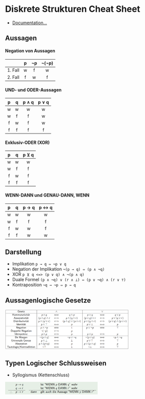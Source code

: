 # Diskrete Strukturen Cheat Sheet

* [Documentation...](https://moodle.jku.at/jku/pluginfile.php/7966747/mod_resource/content/8/DiskreteStrukturen_1.pdf)

## Aussagen

#### Negation von Aussagen

|          | p  | ¬p | ¬(¬p)|
|:--------:|:--:|:--:|:----:|
| 1. Fall  | w  | f  | w    |
| 2. Fall  | f  | w  | f    |

#### UND- und ODER-Aussagen

| p  	| q  	| p ∧ q | p ∨ q |
|:-----:|:-----:|:-----:|:-----:|
| w  	| w  	| w  	| w  	|
| w  	| f  	| f  	| w  	|
| f  	| w  	| f  	| w  	|
| f  	| f  	| f  	| f  	|

#### Exklusiv-ODER (XOR)

| p  | q  | p ⊻ q |
|:--:|:--:|:-----:|
| w  | w  | w     |
| w  | f  | f     |
| f  | w  | f     |
| f  | f  | f     |

#### WENN-DANN und GENAU-DANN, WENN

| p  	| q  	| p → q | p ↔ q |
|:-----:|:-----:|:-----:|:-----:|
| w  	| w  	| w  	| w  	|
| w  	| f  	| f  	| f  	|
| f  	| w  	| w  	| f  	|
| f  	| f  	| w  	| w  	|

## Darstellung

* Implikation `p → q ⇔ ¬p ∨ q`
* Negation der Implikation `¬(p → q) ⇔ (p ∧ ¬q)`
* XOR `p ⊻ q <=> (p ∨ q) ∧ ¬(p ∧ q)`
* Duale Formel `(p ∧ ¬q) ∨ (r ∧ ⊥) ⇔ (p ∨ ¬q) ∧ (r ∨ ⊤)`
* Kontraposition `¬q → ¬p ⇔ p → q`
  
## Aussagenlogische Gesetze
<img src="AussagenlogischeGesetze.png" alt="drawing" width="80%"/>

## Typen Logischer Schlussweisen
* Syllogismus (Kettenschluss)
<img src="Syllogismus.png" alt="drawing" width="60%"/>